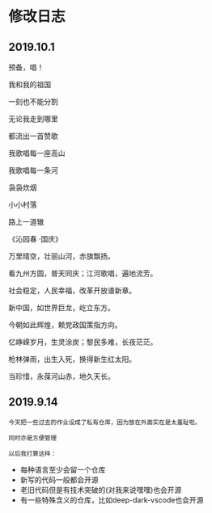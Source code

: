 # 修改日志
## 2019.10.1

预备，唱！

我和我的祖国 

一刻也不能分割 

无论我走到哪里 

都流出一首赞歌 

我歌唱每一座高山 

我歌唱每一条河 

袅袅炊烟 

小小村落 

路上一道辙

《沁园春 ·国庆》

万里晴空，壮丽山河，赤旗飘扬。

看九州方圆，普天同庆；江河歌唱，遍地流芳。

社会稳定，人民幸福，改革开放谱新章。

新中国，如世界巨龙，屹立东方。

今朝如此辉煌，赖党政国策指方向。

忆峥嵘岁月，生灵涂炭；黎民多难，长夜茫茫。

枪林弹雨，出生入死，换得新生红太阳。

当珍惜，永葆河山赤，地久天长。

<!-- ![生日快乐](https://gss2.bdstatic.com/-fo3dSag_xI4khGkpoWK1HF6hhy/baike/pic/item/8718367adab44aed30126fffbe1c8701a18bfb49.jpg "生日快乐") -->

## 2019.9.14
`今天把一些过去的作业设成了私有仓库，因为放在外面实在是太羞耻啦。`

`同时亦是方便管理`

`以后我打算这样：`
- 每种语言至少会留一个仓库
- 新写的代码一般都会开源
- 老旧代码但是有技术突破的(对我来说嘿嘿)也会开源
- 有一些特殊含义的仓库，比如deep-dark-vscode也会开源
